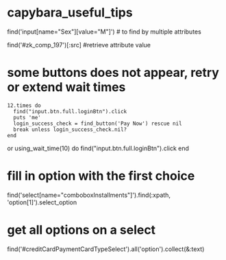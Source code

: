 # capybara_useful_tips

find('input[name="Sex"][value="M"]') # to find by multiple attributes

find('#zk_comp_197')[:src] #retrieve attribute value

# some buttons does not appear, retry or extend wait times
    12.times do
      find("input.btn.full.loginBtn").click
      puts 'me'
      login_success_check = find_button('Pay Now') rescue nil
      break unless login_success_check.nil?
    end

or
    using_wait_time(10) do
      find("input.btn.full.loginBtn").click
    end

# fill in option with the first choice
find('select[name="comboboxInstallments"]').find(:xpath, 'option[1]').select_option

# get all options on a select
find('#creditCardPaymentCardTypeSelect').all('option').collect(&:text)
